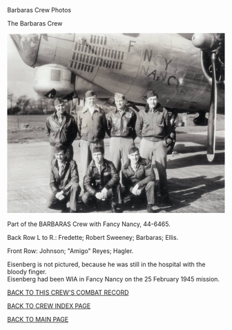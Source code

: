 
Barbaras Crew Photos






 




The Barbaras Crew  
  

![](Barbaras.jpg)  

Part of the BARBARAS Crew with Fancy Nancy, 44-6465.  

Back Row L to R.: Fredette; Robert Sweeney; Barbaras; Ellis.  

Front Row: Johnson; "Amigo" Reyes; Hagler.  

Eisenberg is not pictured, because he was still in the hospital with the bloody finger.  
 Eisenberg had been WIA in Fancy Nancy on the 25 February 1945 mission.  
  

[BACK TO THIS CREW'S COMBAT RECORD](../crews/Barbaras.md)  

[BACK TO CREW INDEX PAGE](../000crews.md)  

[BACK TO MAIN PAGE](../index.md)


